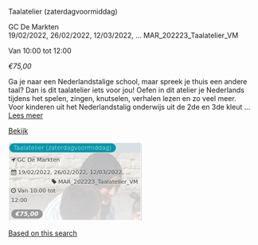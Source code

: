 Taalatelier (zaterdagvoormiddag)

GC De Markten  
19/02/2022, 26/02/2022, 12/03/2022, ... MAR\_202223\_Taalatelier\_VM  

Van 10:00 tot 12:00

*€75,00*

  

Ga je naar een Nederlandstalige school, maar spreek je thuis een andere taal? Dan is dit taalatelier iets voor jou! Oefen in dit atelier je Nederlands tijdens het spelen, zingen, knutselen, verhalen lezen en zo veel meer.  
Voor kinderen uit het Nederlandstalig onderwijs uit de 2de en 3de kleut ...  
[Lees meer](https://tickets.vgc.be/activity/subscribe/MAR_202223_Taalatelier_VM)

[Bekijk](https://tickets.vgc.be/activity/subscribe/MAR_202223_Taalatelier_VM)

![](80317.png)

[Based on this search](https://tickets.vgc.be/activity/index?&vrijeplaatsen=1&Age%5B%5D=3%2C5&entity=244)
